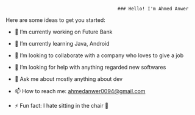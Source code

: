                                              ### Hello! I'm Ahmed Anwer



Here are some ideas to get you started:

- 🔭 I’m currently working on Future Bank

- 🌱 I’m currently learning Java, Android

- 👯 I’m looking to collaborate with a company who loves to give a job 

- 🤔 I’m looking for help with anything regarded new softwares

- 💬 Ask me about mostly anything about dev

- 📫 How to reach me: ahmedanwer0094@gmail.com

- ⚡ Fun fact: I hate sitting in the chair 🥷

